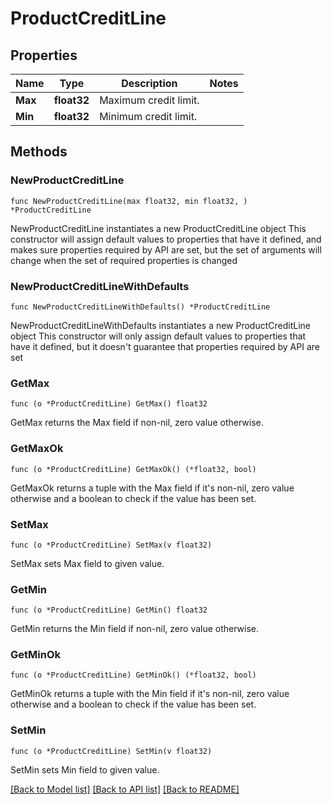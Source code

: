 # ProductCreditLine

## Properties

Name | Type | Description | Notes
------------ | ------------- | ------------- | -------------
**Max** | **float32** | Maximum credit limit. | 
**Min** | **float32** | Minimum credit limit. | 

## Methods

### NewProductCreditLine

`func NewProductCreditLine(max float32, min float32, ) *ProductCreditLine`

NewProductCreditLine instantiates a new ProductCreditLine object
This constructor will assign default values to properties that have it defined,
and makes sure properties required by API are set, but the set of arguments
will change when the set of required properties is changed

### NewProductCreditLineWithDefaults

`func NewProductCreditLineWithDefaults() *ProductCreditLine`

NewProductCreditLineWithDefaults instantiates a new ProductCreditLine object
This constructor will only assign default values to properties that have it defined,
but it doesn't guarantee that properties required by API are set

### GetMax

`func (o *ProductCreditLine) GetMax() float32`

GetMax returns the Max field if non-nil, zero value otherwise.

### GetMaxOk

`func (o *ProductCreditLine) GetMaxOk() (*float32, bool)`

GetMaxOk returns a tuple with the Max field if it's non-nil, zero value otherwise
and a boolean to check if the value has been set.

### SetMax

`func (o *ProductCreditLine) SetMax(v float32)`

SetMax sets Max field to given value.


### GetMin

`func (o *ProductCreditLine) GetMin() float32`

GetMin returns the Min field if non-nil, zero value otherwise.

### GetMinOk

`func (o *ProductCreditLine) GetMinOk() (*float32, bool)`

GetMinOk returns a tuple with the Min field if it's non-nil, zero value otherwise
and a boolean to check if the value has been set.

### SetMin

`func (o *ProductCreditLine) SetMin(v float32)`

SetMin sets Min field to given value.



[[Back to Model list]](../README.md#documentation-for-models) [[Back to API list]](../README.md#documentation-for-api-endpoints) [[Back to README]](../README.md)


